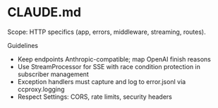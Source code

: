 # CLAUDE.md

Scope: HTTP specifics (app, errors, middleware, streaming, routes).

Guidelines
- Keep endpoints Anthropic-compatible; map OpenAI finish reasons
- Use StreamProcessor for SSE with race condition protection in subscriber management
- Exception handlers must capture and log to error.jsonl via ccproxy.logging
- Respect Settings: CORS, rate limits, security headers
